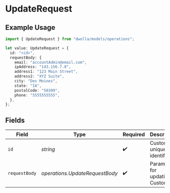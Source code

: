 # UpdateRequest

## Example Usage

```typescript
import { UpdateRequest } from "dwolla/models/operations";

let value: UpdateRequest = {
  id: "<id>",
  requestBody: {
    email: "accountAdmin@email.com",
    ipAddress: "143.156.7.8",
    address1: "123 Main Street",
    address2: "XYZ Suite",
    city: "Des Moines",
    state: "IA",
    postalCode: "50309",
    phone: "5555555555",
  },
};
```

## Fields

| Field                              | Type                               | Required                           | Description                        |
| ---------------------------------- | ---------------------------------- | ---------------------------------- | ---------------------------------- |
| `id`                               | *string*                           | :heavy_check_mark:                 | Customer unique identifier         |
| `requestBody`                      | *operations.UpdateRequestBody*     | :heavy_check_mark:                 | Parameters for updating a Customer |